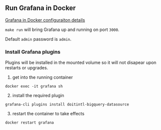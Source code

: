 ## Run Grafana in Docker

[Grafana in Docker configuraiton details](https://grafana.com/docs/grafana/latest/administration/configure-docker/)

`make run` will bring Grafana up and running on port `3000`. 

Default `admin` password is `admin`.

### Install Grafana plugins

Plugins will be installed in the mounted volume so it will not disapear upon restarts or upgrades.

1. get into the running container

```
docker exec -it grafana sh
```

2. install the required plugin

```
grafana-cli plugins install doitintl-bigquery-datasource
```

3. restart the container to take effects

```
docker restart grafana
```
